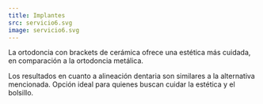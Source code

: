 ```yaml
---
title: Implantes
src: servicio6.svg
image: servicio6.svg
--- 
```

La ortodoncia con brackets de cerámica ofrece una estética más cuidada, en comparación a la ortodoncia metálica.



Los resultados en cuanto a alineación dentaria son similares a la alternativa mencionada. Opción ideal para quienes buscan cuidar la estética y el bolsillo.